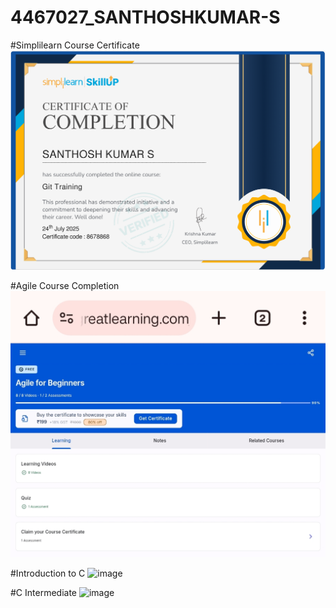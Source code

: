 # 4467027\_SANTHOSHKUMAR-S
#Simplilearn Course Certificate
<img src="https://github.com/Ceo0306/4467027_SANTHOSHKUMAR-S/blob/main/GIT/Certificates/GIT Simplilearn Course Certificate.png" alt="image">

#Agile Course Completion
<img src="https://github.com/Ceo0306/4467027_SANTHOSHKUMAR-S/blob/main/SDLC/Agile Course Completion Screenshot.jpg" alt="image">

#Introduction to C
<img src="https://github.com/Ceo0306/4467027_SANTHOSHKUMAR-S/blob/main/Essentials of C Programming/Course Certificates/4467027_Introduction to C Certificate.jpg" alt="image">

#C Intermediate
<img src="https://github.com/Ceo0306/4467027_SANTHOSHKUMAR-S/blob/main/Essentials of C Programming/Course Certificates/C Intermediate/4467027_C Intermediate Certificate.jpg" alt="image">
